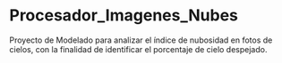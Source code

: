 # Procesador_Imagenes_Nubes
Proyecto de Modelado para analizar el índice de nubosidad en fotos de cielos, con la finalidad de identificar el porcentaje de cielo despejado. 
